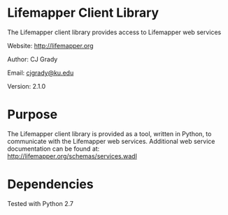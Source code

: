 Lifemapper Client Library
========

The Lifemapper client library provides access to Lifemapper web services

Website: http://lifemapper.org

Author: CJ Grady 

Email: cjgrady@ku.edu

Version: 2.1.0

Purpose
========
   The Lifemapper client library is provided as a tool, written in Python, to
communicate with the Lifemapper web services. Additional web service
documentation can be found at: http://lifemapper.org/schemas/services.wadl

Dependencies
========
   Tested with Python 2.7
   
